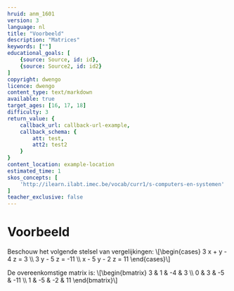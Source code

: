 ```yaml
---
hruid: anm_1601
version: 3
language: nl
title: "Voorbeeld"
description: "Matrices"
keywords: [""]
educational_goals: [
    {source: Source, id: id}, 
    {source: Source2, id: id2}
]
copyright: dwengo
licence: dwengo
content_type: text/markdown
available: true
target_ages: [16, 17, 18]
difficulty: 3
return_value: {
    callback_url: callback-url-example,
    callback_schema: {
        att: test,
        att2: test2
    }
}
content_location: example-location
estimated_time: 1
skos_concepts: [
    'http://ilearn.ilabt.imec.be/vocab/curr1/s-computers-en-systemen'
]
teacher_exclusive: false
---
```


# Voorbeeld

Beschouw het volgende stelsel van vergelijkingen:
\\[\begin{cases} 3 x + y - 4 z = 3 \\\ 3 y - 5 z = -11 \\\ x - 5 y - 2 z = 11 \end{cases}\\]

De overeenkomstige matrix is:
\\[\begin{bmatrix} 3 & 1 & -4 & 3 \\\ 0 & 3 & -5 & -11 \\\ 1 & -5 & -2 & 11 \end{bmatrix}\\]
